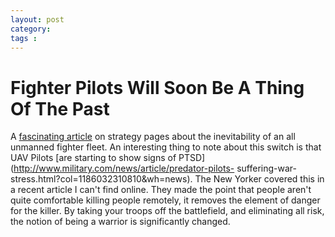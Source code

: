 ```yaml
---
layout: post
category: 
tags : 
---
```



# Fighter Pilots Will Soon Be A Thing Of The Past

A [fascinating
article](http://www.strategypage.com/htmw/htmoral/articles/20091102.aspx) on
strategy pages about the inevitability of an all unmanned fighter fleet. An
interesting thing to note about this switch is that UAV Pilots [are starting
to show signs of PTSD](http://www.military.com/news/article/predator-pilots-
suffering-war-stress.html?col=1186032310810&wh=news). The New Yorker covered
this in a recent article I can't find online. They made the point that people
aren't quite comfortable killing people remotely, it removes the element of
danger for the killer. By taking your troops off the battlefield, and
eliminating all risk, the notion of being a warrior is significantly changed.

